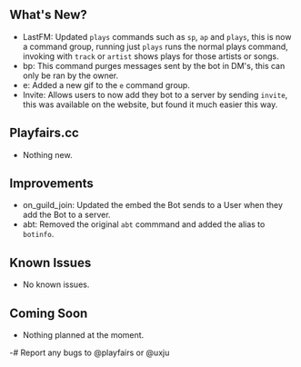## What's New?
- LastFM: Updated `plays` commands such as `sp`, `ap` and `plays`, this is now a command group, running just `plays` runs the normal plays command, invoking with `track` or `artist` shows plays for those artists or songs.
- bp: This command purges messages sent by the bot in DM's, this can only be ran by the owner.
- e: Added a new gif to the `e` command group.
- Invite: Allows users to now add they bot to a server by sending `invite`, this was available on the website, but found it much easier this way.


## Playfairs.cc
- Nothing new.


## Improvements
- on_guild_join: Updated the embed the Bot sends to a User when they add the Bot to a server.
- abt: Removed the original `abt` commmand and added the alias to `botinfo`.




## Known Issues
- No known issues.


## Coming Soon
- Nothing planned at the moment.


-# Report any bugs to @playfairs or @uxju